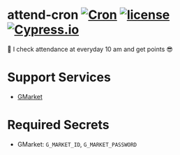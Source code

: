# attend-cron [![Cron](https://github.com/iicdii/attend-cron/workflows/Cron/badge.svg)](https://github.com/iicdii/attend-cron/actions?query=workflow%3ACron) [![license](https://img.shields.io/badge/license-MIT-green.svg)](https://github.com/iicdii/attend-cron/blob/main/LICENSE) [![Cypress.io](https://img.shields.io/badge/tested%20with-Cypress-04C38E.svg)](https://www.cypress.io/)

🤖 I check attendance at everyday 10 am and get points 😎

# Support Services
- [GMarket](https://www.gmarket.co.kr/)

# Required Secrets
- GMarket: `G_MARKET_ID`, `G_MARKET_PASSWORD`
